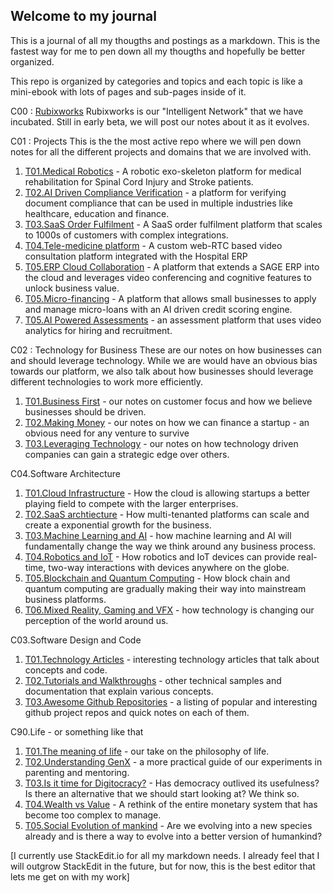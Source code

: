 ## Welcome to my journal

This is a journal of all my thougths and postings as a markdown. This is the fastest way for me to pen down all my thougths and hopefully be better organized.

This repo is organized by categories and topics and each topic is like a mini-ebook with lots of pages and sub-pages inside of it.

C00 : [Rubixworks](C00/T01/P000.Cover)
Rubixworks is our "Intelligent Network" that we have incubated. Still in early beta, we will post our notes about it as it evolves. 

C01 : Projects
This is the the most active repo where we will pen down notes for all the different projects and domains that we are involved with. 
 1. [T01.Medical Robotics](C01/T01/P000.Cover) - A robotic exo-skeleton platform for medical rehabilitation for Spinal Cord Injury and Stroke patients.
 2. [T02.AI Driven Compliance Verification](C01/T02/P000.Cover) - a platform for verifying document compliance that can be used in multiple industries like healthcare, education and finance.
 3. [T03.SaaS Order Fulfilment](C01/T03/P000.Cover) - A SaaS order fulfilment platform that scales to 1000s of customers with complex integrations.
 4. [T04.Tele-medicine platform](C01/T03/P000.Cover) - A custom web-RTC based video consultation platform integrated with the Hospital ERP
 5. [T05.ERP Cloud Collaboration](C01/T03/P000.Cover) - A platform that extends a SAGE ERP into the cloud and leverages video conferencing and cognitive features to unlock business value.
 6. [T05.Micro-financing](C01/T03/P000.Cover) - A platform that allows small businesses to apply and manage micro-loans with an AI driven credit scoring engine.
 7. [T05.AI Powered Assessments](C01/T03/P000.Cover) - an assessment platform that uses video analytics for hiring and recruitment.
 
 C02 : Technology for Business
These are our notes on how businesses can and should leverage technology. While we are would have an obvious bias towards our platform, we also talk about how businesses should leverage different technologies to work more efficiently.
 1. [T01.Business First](C02/T01/P000.Cover) - our notes on customer focus and how we believe businesses should be driven.
 2. [T02.Making Money](C02/T02/P000.Cover) - our notes on how we can finance a startup - an obvious need for any venture to survive
 3. [T03.Leveraging Technology](C02/T03/P000.Cover) - our notes on how technology driven companies can gain a strategic edge over others.

C04.Software Architecture
 1. [T01.Cloud Infrastructure](C02/T01/P000.Cover) - How the cloud is allowing startups a better playing field to compete with the larger enterprises.
 2. [T02.SaaS archtiecture](C02/T02/P000.Cover) - How multi-tenanted platforms can scale and create a exponential growth for the business.
 3. [T03.Machine Learning and AI](C02/T03/P000.Cover) - how machine learning and AI will fundamentally change the way we think around any business process.
 4. [T04.Robotics and IoT](C02/T04/P000.Cover) - How robotics and IoT devices can provide real-time, two-way interactions with devices anywhere on the globe.
 5. [T05.Blockchain and Quantum Computing](C02/T05/P000.Cover) - How block chain and quantum computing are gradually making their way into mainstream business platforms.
 6. [T06.Mixed Reality, Gaming and VFX](C02/T06/P000.Cover) - how technology is changing our perception of the world around us.

C03.Software Design and Code
 1. [T01.Technology Articles](C03/T01/P000.Cover) - interesting technology articles that talk about concepts and code.
 2. [T02.Tutorials and Walkthroughs](C03/T02/P000.Cover) - other technical samples and documentation that explain various concepts.
 3. [T03.Awesome Github Repositories](C03/T03/P000.Cover) - a listing of popular and interesting github project repos and quick notes on each of them.
 
C90.Life - or something like that
 1. [T01.The meaning of life](C90/T01/P000.Cover) - our take on the philosophy of life.
 2. [T02.Understanding GenX](C90/T02/P000.Cover) - a more practical guide of our experiments in parenting and mentoring.
 3. [T03.Is it time for Digitocracy?](C90/T03/P000.Cover) - Has democracy outlived its usefulness? Is there an alternative that we should start looking at? We think so.
 4. [T04.Wealth vs Value](C90/T04/P000.Cover) - A rethink of the entire monetary system that has become too complex to manage.
 5. [T05.Social Evolution of mankind](C90/T05/P000.Cover) - Are we evolving into a new species already and is there a way to evolve into a better version of humankind?

[I currently use StackEdit.io for all my markdown needs. I already feel that I will outgrow StackEdit in the future, but for now, this is the best editor that lets me get on with my work]
<!--stackedit_data:
eyJoaXN0b3J5IjpbLTcwNTg5ODU0MiwtMjEzMzE1NDU0NywtND
AzMTU2NTA1XX0=
-->